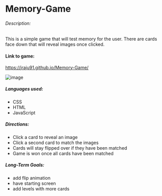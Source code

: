 # Memory-Game

###### Description:
This is a simple game that will test memory for the user. There are cards face down that will reveal images once clicked.

#### Link to game: 
https://jraju91.github.io/Memory-Game/

![image](https://user-images.githubusercontent.com/98073324/159108119-482242f7-c0d7-429e-b98d-7ac4861404c5.png)



##### Languages used:
- CSS
- HTML
- JavaScript

##### Directions:
- Click a card to reveal an image
- Click a second card to match the images
- Cards will stay flipped over if they have been matched
- Game is won once all cards have been matched

##### Long-Term Goals:
- add flip animation
- have starting screen
- add levels with more cards
